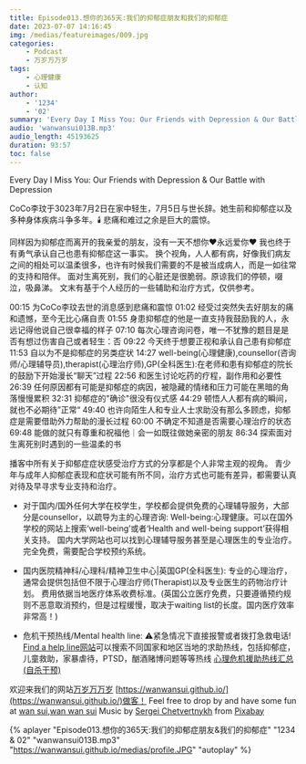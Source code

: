 ```yaml
---
title: Episode013.想你的365天:我们的抑郁症朋友和我们的抑郁症
date: 2023-07-07 14:16:45
img: /medias/featureimages/009.jpg
categories: 
    - Podcast
    - 万岁万万岁
tags: 
    - 心理健康
    - 认知
author: 
    - '1234'
    - '02'
summary: 'Every Day I Miss You: Our Friends with Depression & Our Battle with Depression'
audio: 'wanwansui013B.mp3'
audio_length: 45193625
duration: 93:57
toc: false
---
```


Every Day I Miss You: Our Friends with Depression & Our Battle with Depression

CoCo李玟于3023年7月2日在家中轻生，7月5日与世长辞。她生前和抑郁症以及多种身体疾病斗争多年。🕯️
悲痛和难过之余是巨大的震惊。

同样因为抑郁症而离开的我亲爱的朋友，没有一天不想你❤️永远爱你❤️
我也终于有勇气承认自己也患有抑郁症这一事实。
换个视角，人人都有病，好像我们病友之间的相处可以温柔很多，也许有时候我们需要的不是被当成病人，而是一如往常的支持和陪伴。
面对生离死别，我们的心脏还是很脆弱。原谅我们的停顿，啜泣，吸鼻涕。
文末有基于个人经历的一些辅助和治疗方式，仅供参考。

00:15 为CoCo李玟去世的消息感到悲痛和震惊
01:02 经受过突然失去好朋友的痛和遗憾，至今无比心痛自责
01:55 身患抑郁症的他是一直支持我鼓励我的人，永远记得他说自己很幸福的样子
07:10 每次心理咨询问卷，唯一不犹豫的题目是是否有想过伤害自己或者轻生：否
09:22 今天终于想要正视和承认自己患有抑郁症
11:53 自以为不是抑郁症的另类症状
14:27 well-being(心理健康),counsellor(咨询师/心理辅导员),therapist(心理治疗师),GP(全科医生):在老师和患有抑郁症的院长的鼓励下开始漫长“聊天”过程
22:56 和医生讨论吃药的疗程，副作用和必要性
26:39 任何原因都有可能是抑郁症的病因，被隐藏的情绪和压力可能在黑暗的角落慢慢累积
32:31 抑郁症的"确诊"很没有仪式感
44:29 顿悟人人都有病的瞬间，就也不必期待”正常“
49:40 也许向陌生人和专业人士求助没有那么多顾虑，抑郁症是需要借助外力帮助的漫长过程
60:00 不确定不知道是否需要心理治疗的状态
69:48 能做的就只有尊重和祝福他｜会一如既往做她亲密的朋友
86:34 探索面对生离死别时遇到的一些温柔的书

播客中所有关于抑郁症症状感受治疗方式的分享都是个人非常主观的视角。
青少年与成年人抑郁症表现和症状可能有所不同，治疗方式也可能有差异，都需要认真对待及早寻求专业支持和治疗。

- 对于国内/国外任何大学在校学生，学校都会提供免费的心理辅导服务，大部分是counsellor，以疏导为主的心理咨询:
    Well-being:心理健康。可以在国外学校的网站上搜索‘well-being’或者‘Health and well-being support’获得相关支持。
    国内大学网站也可以找到心理辅导服务甚至是心理医生的专业治疗。
    完全免费，需要配合学校预约系统。

- 国内医院精神科/心理科/精神卫生中心|英国GP(全科医生):
    专业的心理治疗，通常会提供包括但不限于心理治疗师(Therapist)以及专业医生的药物治疗计划。
    费用依据当地医疗体系收费标准。(英国公立医疗免费，只要遵循预约规则不恶意取消预约，但是过程缓慢，取决于waiting list的长度。国内医疗效率非常高！)

- 危机干预热线/Mental health line: 
⚠️紧急情况下直接报警或者拨打急救电话!
[Find a help line网站](https://findahelpline.com/i/iasp)可以搜索不同国家和地区当地的求助热线，包括抑郁症，儿童救助，家暴虐待，PTSD，酗酒赌博问题等等热线
[心理危机援助热线汇总(自杀干预)](https://wanwansui.github.io/2023/07/08/a001/)

    

欢迎来我们的网站[万岁万万岁](https://wanwansui.github.io/) [https://wanwansui.github.io/](https://wanwansui.github.io/)做客！
Feel free to drop by and have some fun at [wan sui,wan wan sui](https://wanwansui.github.io/)
Music by <a href="https://pixabay.com/zh/users/sergequadrado-24990007/?utm_source=link-attribution&amp;utm_medium=referral&amp;utm_campaign=music&amp;utm_content=13185">Sergei Chetvertnykh</a> from <a href="https://pixabay.com/music//?utm_source=link-attribution&amp;utm_medium=referral&amp;utm_campaign=music&amp;utm_content=13185">Pixabay</a>

{% aplayer "Episode013.想你的365天:我们的抑郁症朋友&我们的抑郁症" "1234 & 02" "wanwansui013B.mp3" "https://wanwansui.github.io/medias/profile.JPG" "autoplay" %}